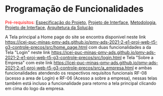 # Programação de Funcionalidades

<span style="color:red">Pré-requisitos: <a href="2-Especificação do Projeto.md"> Especificação do Projeto</a></span>, <a href="3-Projeto de Interface.md"> Projeto de Interface</a>, <a href="4-Metodologia.md"> Metodologia</a>, <a href="3-Projeto de Interface.md"> Projeto de Interface</a>, <a href="5-Arquitetura da Solução.md"> Arquitetura da Solução</a>

A Tela principal a Home page do site se encontra disponivel neste link https://icei-puc-minas-pmv-ads.github.io/pmv-ads-2021-2-e1-proj-web-t5-g3-controle-precos/src/home_page.html com duas funcionalidades a da Tela "Login" neste link https://icei-puc-minas-pmv-ads.github.io/pmv-ads-2021-2-e1-proj-web-t5-g3-controle-precos/src/login.html e Tela "Sobre a Empresa" com este link https://icei-puc-minas-pmv-ads.github.io/pmv-ads-2021-2-e1-proj-web-t5-g3-controle-precos/src/a_empresa.html e ambas funcionalidades atendendo os respectivos requisitos funcionais RF-08 (acesso a area de Login) e RF-06 (Acesso a sobre a empresa), nessas telas também está incluso a funcionalidade para retorno a tela principal clicando em cima do logo da empresa.





